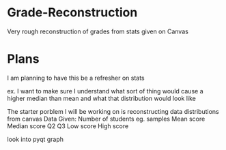 # Grade-Reconstruction
Very rough reconstruction of grades from stats given on Canvas


# Plans
I am planning to have this be a refresher on stats

ex. I want to make sure I understand what sort of thing would cause a higher median than mean
    and what that distribution would look like

The starter porblem I will be working on is reconstructing data distributions from canvas
Data Given:
    Number of students eg. samples
    Mean score
    Median score
    Q2
    Q3
    Low score
    High score

look into pyqt graph